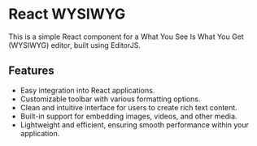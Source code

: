 # React WYSIWYG

This is a simple React component for a What You See Is What You Get (WYSIWYG) editor, built using EditorJS.

## Features

- Easy integration into React applications.
- Customizable toolbar with various formatting options.
- Clean and intuitive interface for users to create rich text content.
- Built-in support for embedding images, videos, and other media.
- Lightweight and efficient, ensuring smooth performance within your application.
